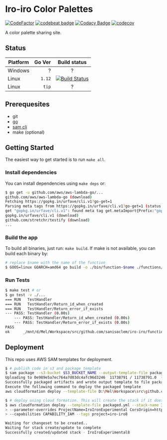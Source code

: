 # Iro-iro Color Palettes

[![CodeFactor](https://www.codefactor.io/repository/github/sanisoclem/iro-iro/badge)](https://www.codefactor.io/repository/github/sanisoclem/iro-iro)
[![codebeat badge](https://codebeat.co/badges/f88692de-4a5d-40d9-90a8-61f679f12c99)](https://codebeat.co/projects/github-com-sanisoclem-iro-iro-master)
[![Codacy Badge](https://api.codacy.com/project/badge/Grade/ba9e0d3625be4c06b6d5ba10fa19891a)](https://www.codacy.com/app/me_162/iro-iro?utm_source=github.com&amp;utm_medium=referral&amp;utm_content=sanisoclem/iro-iro&amp;utm_campaign=Badge_Grade)
[![codecov](https://codecov.io/gh/sanisoclem/iro-iro/branch/master/graph/badge.svg)](https://codecov.io/gh/sanisoclem/iro-iro)

A color palette sharing site.

## Status

| Platform     | Go Ver | Build status                                                                                                                                                  |
|--------------|--------:|:--:|
| Windows      |      ? | ? |
| Linux        | `1.12` | [![Build Status](https://travis-ci.com/sanisoclem/iro-iro.svg?branch=master)](https://travis-ci.com/sanisoclem/iro-iro) |
| Linux        |  `tip` | ? |


## Prerequesites

- git
- [go](getgo)
- [sam cli](saminstall)
- make (optional)

## Getting Started

The easiest way to get started is to run `make all`.

### Install dependencies

You can install dependencies using `make deps` or:

```bash
$ go get -u github.com/aws/aws-lambda-go/...
github.com/aws/aws-lambda-go (download)
Fetching https://gopkg.in/urfave/cli.v1?go-get=1
Parsing meta tags from https://gopkg.in/urfave/cli.v1?go-get=1 (status code 200)
get "gopkg.in/urfave/cli.v1": found meta tag get.metaImport{Prefix:"gopkg.in/urfave/cli.v1", VCS:"git", RepoRoot:"https://gopkg.in/urfave/cli.v1"} at https://gopkg.in/urfave/cli.v1?go-get=1
gopkg.in/urfave/cli.v1 (download)
github.com/stretchr/testify (download)
...
```

### Build the app

To build all binaries, just run: `make build`. If make is not available, you can build each binary by:

```bash
# replace $name with the name of the function
$ GOOS=linux GOARCH=amd64 go build -o ./bin/function-$name ./functions/$name/main.go
```

### Run Tests

```bash
$ make test # or
$ go test -v ./...
=== RUN   TestHandler
=== RUN   TestHandler/Return_id_when_created
=== RUN   TestHandler/Return_error_if_exists
--- PASS: TestHandler (0.00s)
    --- PASS: TestHandler/Return_id_when_created (0.00s)
    --- PASS: TestHandler/Return_error_if_exists (0.00s)
PASS
ok      _/mnt/d/Mel/Workspace/src/github.com/sanisoclem/iro-iro/functions/new-palette   0.012s
```

## Deployment

This repo uses AWS SAM templates for deployment.

```bash
$ # publish code in s3 and package template
$ sam package --s3-bucket $S3_BUCKET_NAME --output-template-file packaged.yml
Uploading to 0e989e5a7ec764a7d03dc4afc96d3246  11738791 / 11738791.0  (100.00%)
Successfully packaged artifacts and wrote output template to file packaged.yml.
Execute the following command to deploy the packaged template
aws cloudformation deploy --template-file D:\Mel\Workspace\src\github.com\sanisoclem\iro-iro\packaged.yml --stack-name $STACK_NAME

$ # deploy using cloud formation. This will create the stack if it doesnt exist
$ aws cloudformation deploy --template-file packaged.yml --stack-name IroIroExperimental8 \
> --parameter-overrides ProjectName=IroIronExperimental CorsOrigin=https://beta.colors.sanisoclem.dev \
> --capabilities CAPABILITY_IAM --tags project=iro-iro8

Waiting for changeset to be created..
Waiting for stack create/update to complete
Successfully created/updated stack - IroIroExperimental8
```

[getgo]:https://golang.org/doc/install
[saminstall]:https://aws.amazon.com/serverless/sam/